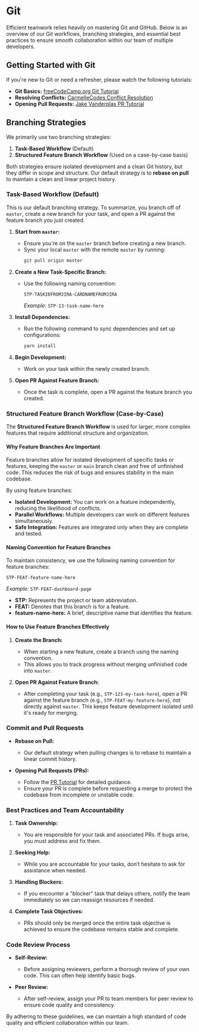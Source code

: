 # Git

Efficient teamwork relies heavily on mastering Git and GitHub. Below is an overview of our Git workflows, branching strategies, and essential best practices to ensure smooth collaboration within our team of multiple developers.

## Getting Started with Git

If you're new to Git or need a refresher, please watch the following tutorials:

- **Git Basics:** [freeCodeCamp.org Git Tutorial](https://www.youtube.com/watch?v=RGOj5yH7evk&ab_channel=freeCodeCamp.org)
- **Resolving Conflicts:** [CarmelleCodes Conflict Resolution](https://www.youtube.com/watch?v=QmKdodJU-js&t=23s&ab_channel=CarmelleCodes)
- **Opening Pull Requests:** [Jake Vanderplas PR Tutorial](https://www.youtube.com/watch?v=rgbCcBNZcdQ&ab_channel=JakeVanderplas)

## Branching Strategies

We primarily use two branching strategies:

1. **Task-Based Workflow** (Default)
2. **Structured Feature Branch Workflow** (Used on a case-by-case basis)

Both strategies ensure isolated development and a clean Git history, but they differ in scope and structure. Our default strategy is to **rebase on pull** to maintain a clean and linear project history.

### Task-Based Workflow (Default)

This is our default branching strategy. To summarize, you branch off of `master`, create a new branch for your task, and open a PR against the feature branch you just created.

1. **Start from `master`:**
   - Ensure you're on the `master` branch before creating a new branch.
   - Sync your local `master` with the remote `master` by running:
     ```bash
     git pull origin master
     ```

2. **Create a New Task-Specific Branch:**
   - Use the following naming convention:
     ```
     STP-TASKIDFROMJIRA-CARDNAMEFROMJIRA
     ```
     *Example:* `STP-13-task-name-here`

3. **Install Dependencies:**
   - Run the following command to sync dependencies and set up configurations:
     ```bash
     yarn install
     ```

4. **Begin Development:**
   - Work on your task within the newly created branch.

5. **Open PR Against Feature Branch:**
   - Once the task is complete, open a PR against the feature branch you created.

### Structured Feature Branch Workflow (Case-by-Case)

The **Structured Feature Branch Workflow** is used for larger, more complex features that require additional structure and organization.

#### Why Feature Branches Are Important

Feature branches allow for isolated development of specific tasks or features, keeping the `master` or `main` branch clean and free of unfinished code. This reduces the risk of bugs and ensures stability in the main codebase.

By using feature branches:
- **Isolated Development:** You can work on a feature independently, reducing the likelihood of conflicts.
- **Parallel Workflows:** Multiple developers can work on different features simultaneously.
- **Safe Integration:** Features are integrated only when they are complete and tested.

#### Naming Convention for Feature Branches

To maintain consistency, we use the following naming convention for feature branches:
```
STP-FEAT-feature-name-here
```
*Example:* `STP-FEAT-dashboard-page`

- **STP:** Represents the project or team abbreviation.
- **FEAT:** Denotes that this branch is for a feature.
- **feature-name-here:** A brief, descriptive name that identifies the feature.

#### How to Use Feature Branches Effectively

1. **Create the Branch:**
   - When starting a new feature, create a branch using the naming convention.
   - This allows you to track progress without merging unfinished code into `master`.

2. **Open PR Against Feature Branch:**
   - After completing your task (e.g., `STP-123-my-task-here`), open a PR against the feature branch (e.g., `STP-FEAT-my-feature-here`), not directly against `master`. This keeps feature development isolated until it's ready for merging.

### Commit and Pull Requests

- **Rebase on Pull:**
  - Our default strategy when pulling changes is to rebase to maintain a linear commit history.

- **Opening Pull Requests (PRs):**
  - Follow the [PR Tutorial](https://www.youtube.com/watch?v=rgbCcBNZcdQ&ab_channel=JakeVanderplas) for detailed guidance.
  - Ensure your PR is complete before requesting a merge to protect the codebase from incomplete or unstable code.

### Best Practices and Team Accountability

1. **Task Ownership:**
   - You are responsible for your task and associated PRs. If bugs arise, you must address and fix them.

2. **Seeking Help:**
   - While you are accountable for your tasks, don’t hesitate to ask for assistance when needed.

3. **Handling Blockers:**
   - If you encounter a "blocker" task that delays others, notify the team immediately so we can reassign resources if needed.

4. **Complete Task Objectives:**
   - PRs should only be merged once the entire task objective is achieved to ensure the codebase remains stable and complete.

### Code Review Process

- **Self-Review:**
  - Before assigning reviewers, perform a thorough review of your own code. This can often help identify basic bugs.

- **Peer Review:**
  - After self-review, assign your PR to team members for peer review to ensure code quality and consistency.

By adhering to these guidelines, we can maintain a high standard of code quality and efficient collaboration within our team.

 